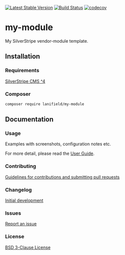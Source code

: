 [![Latest Stable Version](https://poser.pugx.org/lanifield/my-module/v/stable)](https://packagist.org/packages/lanifield/my-module)
[![Build Status](https://travis-ci.com/lanifield/my-module.svg?branch=master)](https://travis-ci.org/lanifield/my-module)
[![codecov](https://codecov.io/gh/lanifield/my-module/branch/master/graph/badge.svg)](https://codecov.io/gh/lanifield/my-module)

# my-module
My SilverStripe vendor-module template.

## Installation
### Requirements
[SilverStripe CMS ^4](https://github.com/silverstripe/silverstripe-cms)

### Composer
```sh
composer require lanifield/my-module
```

## Documentation
### Usage
Examples with screenshots, configuration notes etc.

For more detail, please read the [User Guide](/docs/en/userguide.md).

### Contributing
[Guidelines for contributions and submitting pull requests](./CONTRIBUTING.md)

### Changelog
[Initial development](./CHANGELOG.md)

### Issues
[Report an issue](https://github.com/lanifield/my-module/issues)

### License
[BSD 3-Clause License](./LICENSE)
